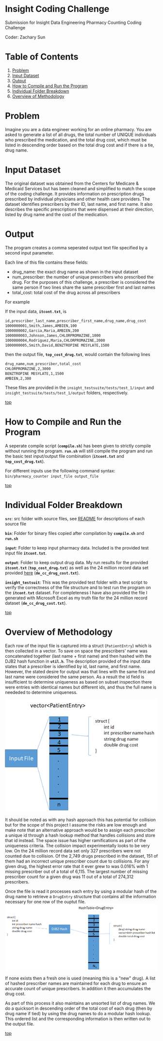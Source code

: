 # Insight Coding Challenge
Submission for Insight Data Engineering Pharmacy Counting Coding Challenge

Coder: Zachary Sun

# Table of Contents
1. [Problem](README.md#problem)
2. [Input Dataset](README.md#input-dataset)
3. [Output](README.md#output)
4. [How to Compile and Run the Program](README.md#how-to-compile-and-run-the-program)
5. [Individual Folder Breakdown](README.md#individual-folder-breakdown)
6. [Overview of Methodology](README.md#overview-of-methodology)


# Problem

Imagine you are a data engineer working for an online pharmacy. You are asked to generate a list of all drugs, the total number of UNIQUE individuals who prescribed the medication, and the total drug cost, which must be listed in descending order based on the total drug cost and if there is a tie, drug name. 

# Input Dataset

The original dataset was obtained from the Centers for Medicare & Medicaid Services but has been cleaned and simplified to match the scope of the coding challenge. It provides information on prescription drugs prescribed by individual physicians and other health care providers. The dataset identifies prescribers by their ID, last name, and first name.  It also describes the specific prescriptions that were dispensed at their direction, listed by drug name and the cost of the medication. 

# Output 

The program creates a comma seperated output text file specified by a second input parameter.

Each line of this file contains these fields:
* drug_name: the exact drug name as shown in the input dataset
* num_prescriber: the number of unique prescribers who prescribed the drug. For the purposes of this challenge, a prescriber is considered the same person if two lines share the same prescriber first and last names
* total_cost: total cost of the drug across all prescribers

For example

If the input data, **`itcont.txt`**, is
```
id,prescriber_last_name,prescriber_first_name,drug_name,drug_cost
1000000001,Smith,James,AMBIEN,100
1000000002,Garcia,Maria,AMBIEN,200
1000000003,Johnson,James,CHLORPROMAZINE,1000
1000000004,Rodriguez,Maria,CHLORPROMAZINE,2000
1000000005,Smith,David,BENZTROPINE MESYLATE,1500
```

then the output file, **`top_cost_drug.txt`**, would contain the following lines
```
drug_name,num_prescriber,total_cost
CHLORPROMAZINE,2,3000
BENZTROPINE MESYLATE,1,1500
AMBIEN,2,300
```

These files are provided in the `insight_testsuite/tests/test_1/input` and `insight_testsuite/tests/test_1/output` folders, respectively.

[top](README.md#insight-coding-challenge)


# How to Compile and Run the Program

A seperate compile script (**`compile.sh`**) has been given to strictly compile without running the program. **`run.sh`** will still compile the program and run the basic test input/output file combination (**`itcont.txt`** and **`top_cost_drug.txt`**).

For different inputs use the following command syntax:
`bin/pharmacy_counter input_file output_file`

[top](README.md#insight-coding-challenge)


# Individual Folder Breakdown
**`src`**: src folder with source files, see [README](src/README.md) for descriptions of each source file

**`bin`**: Folder for binary files copied after compilation by **`compile.sh`** and **`run.sh`**

**`input`**: Folder to keep input pharmacy data. Included is the provided test input file **`itcont.txt`**.

**`output`**: Folder to keep output drug data. My run results for the provided **`itcont.txt`** (**`top_cost_drug.txt`**) as well as the 24 million record data set provided <a href="https://drive.google.com/file/d/1fxtTLR_Z5fTO-Y91BnKOQd6J0VC9gPO3/view?usp=sharing">here</a> (**`de_cc_drug_cost.txt`**).

**`insight_testsuit`**: This was the provided test folder with a test script to verify the correctness of the file structure and to test run the program on the **`itcont.txt`** dataset. For completeness I have also provided the file I generated with Microsoft Excel as my truth file for the 24 million record dataset (**`de_cc_drug_cost.txt`**).

[top](README.md#insight-coding-challenge)


# Overview of Methodology
Each row of the input file is captured into a struct (`PatientEntry`) which is then collected in a vector. To save on space the prescribers' name was concatenated together (last name + first name) and then hashed with the DJB2 hash function in **`util.h`**. The description provided of the input data states that a prescriber is identified by id, last name, and first name. However, the stated desire for output was that lines with the same first and last name were considered the same person. As a result the id field is insufficient to determine uniqueness as based on subset inspection there were entries with identical names but different ids, and thus the full name is neededed to determine uniqueness.

![Reading Input File](images/fileread.png)

It should be noted as with any hash approach this has potential for collision but for the scope of this project I assume the risks are low enough and make note that an alternative approach would be to assign each prescriber a unique id through a hash lookup method that handles collisions and store that id instead. The space issue has higher ramifications as part of the uniqueness criteria. The collision impact experimentally looks to be very low. On the 24 million record data set only 327 prescribers were not counted due to collision. Of the 2,749 drugs prescribed in the dataset, 151 of them had an incorrect unique prescriber count due to collisions. For any given drug, the highest error rate that it ever grew to was 0.016% with 1 missing prescriber out of a total of 6,115. The largest number of missing prescriber count for a given drug was 11 out of a total of 274,312 prescribers.

Once the file is read it processes each entry by using a modular hash of the drug name to retrieve a `DrugEntry` structure that contains all the information necessary for one row of the ouptut file.
![Drug Entry Lookup](images/drug_entry_lookup.png)

If none exists then a fresh one is used (meaning this is a "new" drug). A list of hashed prescriber names are maintained for each drug to ensure an accurate count of unique prescribers. In addition it then accumulates the drug cost.

As part of this process it also maintains an unsorted list of drug names. We do a quicksort in descending order of the total cost of each drug (then by drug name if tied) by using the drug names to do a modular hash lookup. This ordered list and the corresponding information is then written out to the output file.

[top](README.md#insight-coding-challenge)
